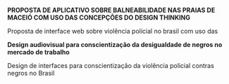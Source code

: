 **PROPOSTA DE APLICATIVO SOBRE BALNEABILIDADE NAS PRAIAS DE MACEIÓ COM USO DAS CONCEPÇÕES DO DESIGN THINKING**

Proposta de interface web sobre violência policial no brasil com uso das 	

**Design audiovisual para conscientização da desigualdade de negros no mercado de trabalho**

Design de interfaces para conscientização da violência policial contras negros no Brasil


